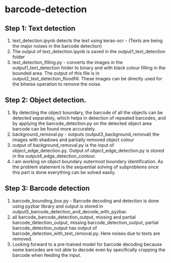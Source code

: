 # barcode-detection

## Step 1: Text detection
1. text_detection.ipynb detects the text using keras-ocr - (Texts are being the major noises in the barcode detection)
2. The output of text_detection.ipynb is saved in the output1_text_detection folder
3. text_detection_filling.py - converts the images in the output1_text_detection folder to binary and with black colour filling in the bounded area. The output of this file is in output2_text_detection_floodfill. These images can be directly used for the bitwise operation to remove the noise.

## Step 2: Object detection. 
1. By detecting the object boundary, the barcode of all the objects can be detected separately, which helps in detection of repeated barcodes, and by applying the barcode_detection.py on the detected object area barcode can be found more accurately. 
2. background_removal.py - outputs (output3_background_removal) the images with shadows and partially removed object colour  
3. output of background_removal.py is the input of object_edge_detection.py. Output of object_edge_detection.py is stored in the output4_edge_detection_contour. 
4. I am working on object boundary outermost boundary identification. As the problem statement is the sequential solving of subproblems once this part is done everything can be solved easily. 

## Step 3: Barcode detection
1. barcode_bounding_box.py - Barcode decoding and detection is done using pyzbar library and output is stored in output5_barcode_detection_and_decode_with_pyzbar. 
2. all barcode_barcode_detection_output, missing and partial barcode_detection_output, missing barcode_detection_output, partial barcode_detection_output has output of barcode_detection_with_text_removal.py. Here noises due to texts are removed. 
3. Looking forward to a pre-trained model for barcode decoding because some barcodes are not able to decode even by specifically cropping the barcode when feeding the input. 

